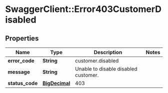 # SwaggerClient::Error403CustomerDisabled

## Properties
Name | Type | Description | Notes
------------ | ------------- | ------------- | -------------
**error_code** | **String** | customer.disabled | 
**message** | **String** | Unable to disable disabled customer. | 
**status_code** | [**BigDecimal**](BigDecimal.md) | 403 | 

